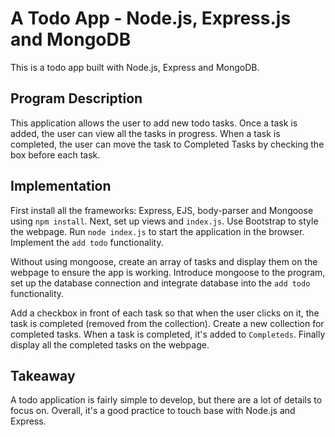# A Todo App - Node.js, Express.js and MongoDB
This is a todo app built with Node.js, Express and MongoDB.

## Program Description
This application allows the user to add new todo tasks.
Once a task is added, the user can view all the tasks in progress.
When a task is completed, the user can move the task to Completed Tasks by checking the box before each task.

## Implementation
First install all the frameworks: Express, EJS, body-parser and Mongoose using ```npm install```.
Next, set up views and ```index.js```. Use Bootstrap to style the webpage. Run ```node index.js```
to start the application in the browser. Implement the ```add todo``` functionality.

Without using mongoose, create an array of tasks and display them on the webpage to ensure
the app is working. Introduce mongoose to the program, set up the database connection and integrate
database into the ```add todo``` functionality.

Add a checkbox in front of each task so that when the user clicks on it, the task is completed (removed from
the collection). Create a new collection for completed tasks. When a task is completed, it's added to ```Completeds```.
Finally display all the completed tasks on the webpage.

## Takeaway
A todo application is fairly simple to develop, but there are a lot of details to focus on. Overall, it's a good practice
to touch base with Node.js and Express.